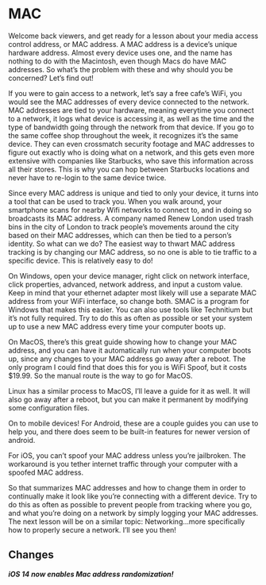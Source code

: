 # MAC

Welcome back viewers, and get ready for a lesson about your media access
control address, or MAC address. A MAC address is a device’s unique hardware
address. Almost every device uses one, and the name has nothing to do with the
Macintosh, even though Macs do have MAC addresses. So what’s the problem
with these and why should you be concerned? Let’s find out!

If you were to gain access to a network, let’s say a free cafe’s WiFi, you would see
the MAC addresses of every device connected to the network. MAC addresses are
tied to your hardware, meaning everytime you connect to a network, it logs what
device is accessing it, as well as the time and the type of bandwidth going
through the network from that device. If you go to the same coffee shop
throughout the week, it recognizes it’s the same device. They can even
crossmatch security footage and MAC addresses to figure out exactly who is
doing what on a network, and this gets even more extensive with companies like
Starbucks, who save this information across all their stores. This is why you can
hop between Starbucks locations and never have to re-login to the same device
twice.

Since every MAC address is unique and tied to only your device, it turns into a
tool that can be used to track you. When you walk around, your smartphone
scans for nearby Wifi networks to connect to, and in doing so broadcasts its MAC
address. A company named Renew London used trash bins in the city of London
to track people’s movements around the city based on their MAC addresses,
which can then be tied to a person’s identity. So what can we do?
The easiest way to thwart MAC address tracking is by changing our MAC
address, so no one is able to tie traffic to a specific device. This is relatively easy
to do! 

On Windows, open your device manager, right click on network interface,
click properties, advanced, network address, and input a custom value. Keep in
mind that your ethernet adapter most likely will use a separate MAC address
from your WiFi interface, so change both. SMAC is a program for Windows that
makes this easier. You can also use tools like Technitium but it’s not fully
required. Try to do this as often as possible or set your system up to use a new
MAC address every time your computer boots up.

On MacOS, there’s this great guide showing how to change your MAC address,
and you can have it automatically run when your computer boots up, since any
changes to your MAC address go away after a reboot. The only program I could
find that does this for you is WiFi Spoof, but it costs $19.99. So the manual route is
the way to go for MacOS.

Linux has a similar process to MacOS, I’ll leave a guide for it as well. It will also go
away after a reboot, but you can make it permanent by modifying some
configuration files.

On to mobile devices! For Android, these are a couple guides you can use to help
you, and there does seem to be built-in features for newer version of android.

For iOS, you can’t spoof your MAC address unless you’re jailbroken. The
workaround is you tether internet traffic through your computer with a spoofed
MAC address.

So that summarizes MAC addresses and how to change them in order to
continually make it look like you’re connecting with a different device. Try to do
this as often as possible to prevent people from tracking where you go, and what
you’re doing on a network by simply logging your MAC addresses. The next
lesson will be on a similar topic: Networking...more specifically how to properly
secure a network. I’ll see you then!

## Changes
***iOS 14 now enables Mac address randomization!***
